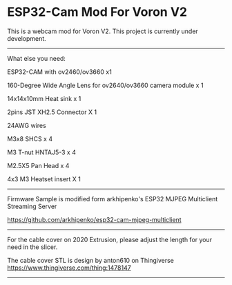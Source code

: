 # ESP32-Cam Mod For Voron V2

This is a webcam mod for Voron V2. This project is currently under development.

---

What else you need:

ESP32-CAM with ov2460/ov3660 x1

160-Degree Wide Angle Lens for ov2640/ov3660 camera module x 1

14x14x10mm Heat sink x 1

2pins JST XH2.5 Connector X 1

24AWG wires

M3x8 SHCS x 4

M3 T-nut HNTAJ5-3 x 4

M2.5X5 Pan Head x 4

4x3 M3 Heatset insert X 1

---

Firmware Sample is modified form arkhipenko's ESP32 MJPEG Multiclient Streaming Server

https://github.com/arkhipenko/esp32-cam-mjpeg-multiclient

---

For the cable cover on 2020 Extrusion, please adjust the length for your need in the slicer.

The cable cover STL is design by anton610 on Thingiverse
https://www.thingiverse.com/thing:1478147

---

